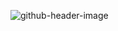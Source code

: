 ![github-header-image](https://user-images.githubusercontent.com/93049765/157519092-71cc3e60-b710-4a43-98df-b3a42278d8fb.png)
